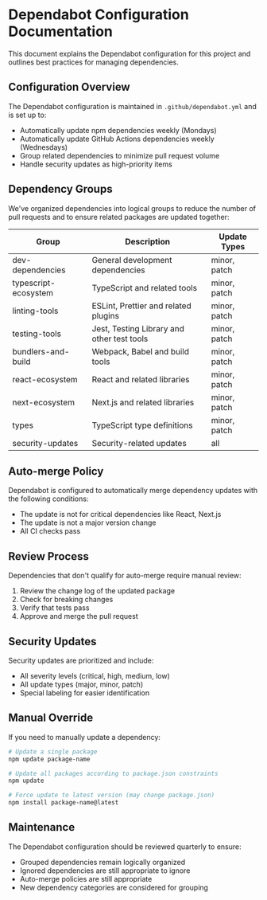 # Dependabot Configuration Documentation

This document explains the Dependabot configuration for this project and outlines best practices for managing dependencies.

## Configuration Overview

The Dependabot configuration is maintained in `.github/dependabot.yml` and is set up to:
- Automatically update npm dependencies weekly (Mondays)
- Automatically update GitHub Actions dependencies weekly (Wednesdays)
- Group related dependencies to minimize pull request volume
- Handle security updates as high-priority items

## Dependency Groups

We've organized dependencies into logical groups to reduce the number of pull requests and to ensure related packages are updated together:

| Group | Description | Update Types |
|-------|-------------|-------------|
| dev-dependencies | General development dependencies | minor, patch |
| typescript-ecosystem | TypeScript and related tools | minor, patch |
| linting-tools | ESLint, Prettier and related plugins | minor, patch |
| testing-tools | Jest, Testing Library and other test tools | minor, patch |
| bundlers-and-build | Webpack, Babel and build tools | minor, patch |
| react-ecosystem | React and related libraries | minor, patch |
| next-ecosystem | Next.js and related libraries | minor, patch |
| types | TypeScript type definitions | minor, patch |
| security-updates | Security-related updates | all |

## Auto-merge Policy

Dependabot is configured to automatically merge dependency updates with the following conditions:
- The update is not for critical dependencies like React, Next.js
- The update is not a major version change
- All CI checks pass

## Review Process

Dependencies that don't qualify for auto-merge require manual review:
1. Review the change log of the updated package
2. Check for breaking changes
3. Verify that tests pass
4. Approve and merge the pull request

## Security Updates

Security updates are prioritized and include:
- All severity levels (critical, high, medium, low)
- All update types (major, minor, patch)
- Special labeling for easier identification

## Manual Override

If you need to manually update a dependency:

```bash
# Update a single package
npm update package-name

# Update all packages according to package.json constraints
npm update

# Force update to latest version (may change package.json)
npm install package-name@latest
```

## Maintenance

The Dependabot configuration should be reviewed quarterly to ensure:
- Grouped dependencies remain logically organized
- Ignored dependencies are still appropriate to ignore
- Auto-merge policies are still appropriate
- New dependency categories are considered for grouping
